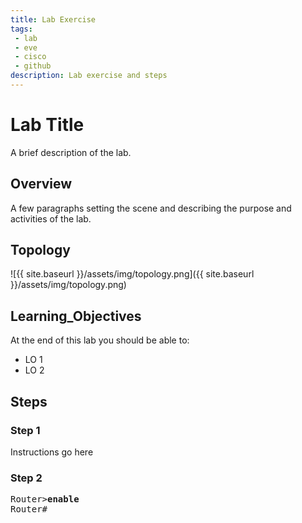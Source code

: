 ```yaml
---
title: Lab Exercise
tags: 
 - lab
 - eve
 - cisco
 - github
description: Lab exercise and steps
---
```


# Lab Title

A brief description of the lab.

## Overview

A few paragraphs setting the scene and describing the purpose and activities of the lab.

## Topology
![{{ site.baseurl }}/assets/img/topology.png]({{ site.baseurl }}/assets/img/topology.png)

## Learning_Objectives
At the end of this lab you should be able to:
- LO 1
- LO 2

## Steps
### Step 1
Instructions go here

### Step 2
<pre>
Router><b>enable</b>
Router#
</pre>
